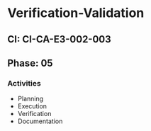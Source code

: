 # Verification-Validation

## CI: CI-CA-E3-002-003
## Phase: 05

### Activities
- Planning
- Execution
- Verification
- Documentation
